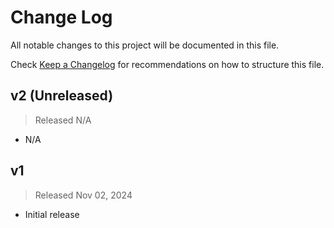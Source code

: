 # Change Log

All notable changes to this project will be documented in this file.

Check [Keep a Changelog](http://keepachangelog.com/) for recommendations on how to structure this file.

## v2 (Unreleased)
> Released N/A

* N/A

## v1
> Released Nov 02, 2024

* Initial release
